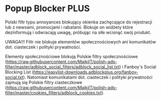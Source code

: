 # Popup Blocker PLUS
Polski filtr typu annoyances blokujący okienka zachęcające do rejestracji lub z newsami, promocjami i rabatami. Blokuje on widżety  które dezinformują i odwracają uwagę, próbując na siłe wcisnąć swój produkt.

UWAGA!!! Filtr nie blokuje elementów społecznościowych ani komunikatów dot. ciasteczek i polityki prywatności.

Elementy społecznościowe blokują Polskie filtry społecznościowe (https://raw.githubusercontent.com/MajkiIT/polish-ads-filter/master/adblock_social_filters/adblock_social_list.txt) i Fanboy's Social Blocking List (https://easylist-downloads.adblockplus.org/fanboy-social.txt). Natomiast komunikatami dot. ciasteczek i polityki prywatności zajmują się Polskie filtry ciasteczkowe (https://raw.githubusercontent.com/MajkiIT/polish-ads-filter/master/cookies_filters/adblock_cookies.txt).
